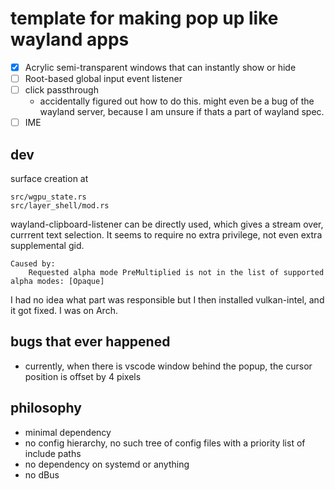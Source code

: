 # template for making pop up like wayland apps

- [x] Acrylic semi-transparent windows that can instantly show or hide
- [ ] Root-based global input event listener
- [ ] click passthrough
    - accidentally figured out how to do this. might even be a bug of the wayland server, because I am unsure if thats a part of wayland spec.
- [ ] IME

## dev

surface creation at 

    src/wgpu_state.rs
    src/layer_shell/mod.rs

wayland-clipboard-listener can be directly used, which gives a stream over, currrent text selection. 
It seems to require no extra privilege, not even extra supplemental gid. 

```
Caused by:
    Requested alpha mode PreMultiplied is not in the list of supported alpha modes: [Opaque]
```

I had no idea what part was responsible but I then installed vulkan-intel, and it got fixed. I was on Arch.

## bugs that ever happened

- currently, when there is vscode window behind the popup, the cursor position is offset by 4 pixels

## philosophy

- minimal dependency
- no config hierarchy, no such tree of config files with a priority list of include paths
- no dependency on systemd or anything
- no dBus

